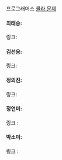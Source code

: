프로그래머스 [콜라 문제](https://school.programmers.co.kr/learn/courses/30/lessons/132267)<br>

#### 최태승:
링크:

#### 김선웅:
링크: 

#### 정의진:
링크: 

#### 정연미:
링크 : 

#### 박소미: 
링크 : 
